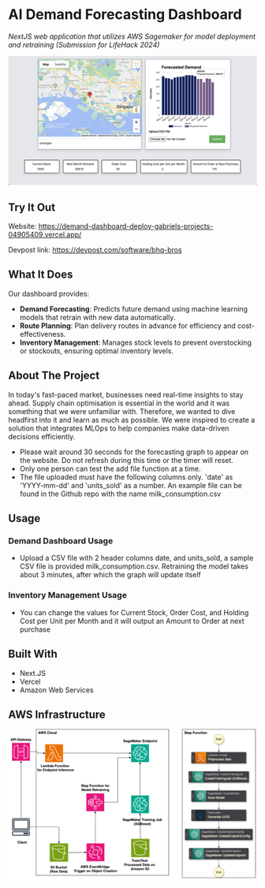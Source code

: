 # AI Demand Forecasting Dashboard

_NextJS web application that utilizes AWS Sagemaker for model deployment and retraining (Submission for LifeHack 2024)_

![Ui](docs/images/application.png)

## Try It Out

Website: https://demand-dashboard-deploy-gabriels-projects-04905409.vercel.app/

Devpost link: https://devpost.com/software/bhq-bros

## What It Does

Our dashboard provides:

- **Demand Forecasting**: Predicts future demand using machine learning models that retrain with new data automatically.
- **Route Planning**: Plan delivery routes in advance for efficiency and cost-effectiveness.
- **Inventory Management**: Manages stock levels to prevent overstocking or stockouts, ensuring optimal inventory levels.

## About The Project

In today's fast-paced market, businesses need real-time insights to stay ahead. Supply chain optimisation is essential in the world and it was something that we were unfamiliar with. Therefore, we wanted to dive headfirst into it and learn as much as possible. We were inspired to create a solution that integrates MLOps to help companies make data-driven decisions efficiently.

- Please wait around 30 seconds for the forecasting graph to appear on the website. Do not refresh during this time or the timer will reset.
- Only one person can test the add file function at a time.
- The file uploaded must have the following columns only. 'date' as 'YYYY-mm-dd' and 'units_sold' as a number. An example file can be found in the Github repo with the name milk_consumption.csv

## Usage

### Demand Dashboard Usage

- Upload a CSV file with 2 header columns date, and units_sold, a sample CSV file is provided milk_consumption.csv. Retraining the model takes about 3 minutes, after which the graph will update itself

### Inventory Management Usage

- You can change the values for Current Stock, Order Cost, and Holding Cost per Unit per Month and it will output an Amount to Order at next purchase

## Built With

- Next.JS
- Vercel
- Amazon Web Services

## AWS Infrastructure

![Ui](docs/images/infrastructure.png)
